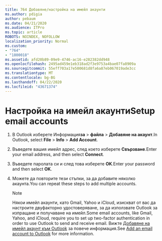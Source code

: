 ```yaml
---
title: 764 Добавяне/настройка на имейл акаунти
ms.author: pdigia
author: pebaum
ms.date: 04/21/2020
ms.audience: ITPro
ms.topic: article
ROBOTS: NOINDEX, NOFOLLOW
localization_priority: Normal
ms.custom:
- "764"
- "1800018"
ms.assetid: afd20b89-09e9-4746-ac16-e282382dd948
ms.openlocfilehash: 2495ad459e1eb318ad2f3e9753a4bae07fa8909a
ms.sourcegitcommit: 55eff703a17e500681d8fa6a87eb067019ade3cc
ms.translationtype: MT
ms.contentlocale: bg-BG
ms.lasthandoff: 04/22/2020
ms.locfileid: "43671374"
---
```

# <a name="setup-email-accounts"></a><span data-ttu-id="0f706-102">Настройка на имейл акаунти</span><span class="sxs-lookup"><span data-stu-id="0f706-102">Setup email accounts</span></span>

1. <span data-ttu-id="0f706-103">В Outlook изберете Информация**за** >  **файла** > **Добавяне на акаунт**.</span><span class="sxs-lookup"><span data-stu-id="0f706-103">In Outlook, select **File** > **Info** > **Add Account**.</span></span>

2. <span data-ttu-id="0f706-104">Въведете вашия имейл адрес, след което изберете **Свързване**.</span><span class="sxs-lookup"><span data-stu-id="0f706-104">Enter your email address, and then select **Connect**.</span></span>

3. <span data-ttu-id="0f706-105">Въведете паролата си и след това изберете **OK**.</span><span class="sxs-lookup"><span data-stu-id="0f706-105">Enter your password and then select **OK**.</span></span>

4. <span data-ttu-id="0f706-106">Можете да повторите тези стъпки, за да добавите няколко акаунта.</span><span class="sxs-lookup"><span data-stu-id="0f706-106">You can repeat these steps to add multiple accounts.</span></span>

    > [!NOTE]
    > <span data-ttu-id="0f706-107">Някои имейл акаунти, като Gmail, Yahoo и iCloud, изискват от вас да настроите двуфакторно удостоверяване, за да използвате Outlook за изпращане и получаване на имейл.</span><span class="sxs-lookup"><span data-stu-id="0f706-107">Some email accounts, like Gmail, Yahoo, and iCloud, require you to set up two-factor authentication in order to use Outlook to send and receive email.</span></span> <span data-ttu-id="0f706-108">Вижте [Добавяне на имейл акаунт към Outlook](https://support.office.com/article/6e27792a-9267-4aa4-8bb6-c84ef146101b.aspx) за повече информация.</span><span class="sxs-lookup"><span data-stu-id="0f706-108">See [Add an email account to Outlook](https://support.office.com/article/6e27792a-9267-4aa4-8bb6-c84ef146101b.aspx) for more information.</span></span>
  